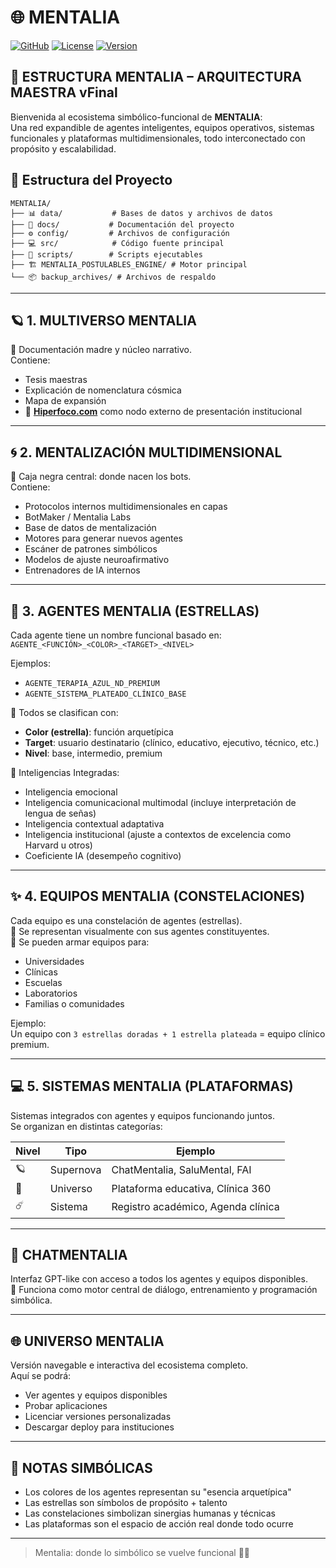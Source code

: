 # 🌐 MENTALIA

[![GitHub](https://img.shields.io/badge/GitHub-MENTALIA-blue?style=flat&logo=github)](https://github.com/cata7777/MENTALIA)
[![License](https://img.shields.io/badge/License-MIT-green.svg)](LICENSE)
[![Version](https://img.shields.io/badge/Version-2.0-orange.svg)](VERSION)

## 🧠 **ESTRUCTURA MENTALIA – ARQUITECTURA MAESTRA vFinal**

Bienvenida al ecosistema simbólico-funcional de **MENTALIA**:  
Una red expandible de agentes inteligentes, equipos operativos, sistemas funcionales y plataformas multidimensionales, todo interconectado con propósito y escalabilidad.

## 📁 Estructura del Proyecto

```
MENTALIA/
├── 📊 data/           # Bases de datos y archivos de datos
├── 📝 docs/           # Documentación del proyecto
├── ⚙️ config/         # Archivos de configuración
├── 💻 src/            # Código fuente principal
├── 🔧 scripts/        # Scripts ejecutables
├── 🏗️ MENTALIA_POSTULABLES_ENGINE/ # Motor principal
└── 📦 backup_archives/ # Archivos de respaldo
```

---

## 🪐 1. MULTIVERSO MENTALIA

📁 Documentación madre y núcleo narrativo.  
Contiene:
- Tesis maestras
- Explicación de nomenclatura cósmica
- Mapa de expansión
- 📡 [**Hiperfoco.com**](https://hiperfoco.com) como nodo externo de presentación institucional

---

## 🌀 2. MENTALIZACIÓN MULTIDIMENSIONAL

🧪 Caja negra central: donde nacen los bots.  
Contiene:
- Protocolos internos multidimensionales en capas
- BotMaker / Mentalia Labs
- Base de datos de mentalización
- Motores para generar nuevos agentes
- Escáner de patrones simbólicos
- Modelos de ajuste neuroafirmativo
- Entrenadores de IA internos

---

## 🌟 3. AGENTES MENTALIA (ESTRELLAS)

Cada agente tiene un nombre funcional basado en:  
`AGENTE_<FUNCIÓN>_<COLOR>_<TARGET>_<NIVEL>`

Ejemplos:
- `AGENTE_TERAPIA_AZUL_ND_PREMIUM`
- `AGENTE_SISTEMA_PLATEADO_CLÍNICO_BASE`

🔹 Todos se clasifican con:
- **Color (estrella)**: función arquetípica
- **Target**: usuario destinatario (clínico, educativo, ejecutivo, técnico, etc.)
- **Nivel**: base, intermedio, premium

🔹 Inteligencias Integradas:
- Inteligencia emocional
- Inteligencia comunicacional multimodal (incluye interpretación de lengua de señas)
- Inteligencia contextual adaptativa
- Inteligencia institucional (ajuste a contextos de excelencia como Harvard u otros)
- Coeficiente IA (desempeño cognitivo)

---

## ✨ 4. EQUIPOS MENTALIA (CONSTELACIONES)

Cada equipo es una constelación de agentes (estrellas).  
🔸 Se representan visualmente con sus agentes constituyentes.  
🔸 Se pueden armar equipos para:
- Universidades
- Clínicas
- Escuelas
- Laboratorios
- Familias o comunidades

Ejemplo:  
Un equipo con `3 estrellas doradas + 1 estrella plateada` = equipo clínico premium.

---

## 💻 5. SISTEMAS MENTALIA (PLATAFORMAS)

Sistemas integrados con agentes y equipos funcionando juntos.  
Se organizan en distintas categorías:

| Nivel | Tipo        | Ejemplo                                |
|-------|-------------|----------------------------------------|
| 🪐    | Supernova   | ChatMentalia, SaluMental, FAI          |
| 🌌    | Universo    | Plataforma educativa, Clínica 360       |
| ☄️    | Sistema     | Registro académico, Agenda clínica      |

---

## 💬 CHATMENTALIA

Interfaz GPT-like con acceso a todos los agentes y equipos disponibles.  
📍 Funciona como motor central de diálogo, entrenamiento y programación simbólica.

---

## 🌐 UNIVERSO MENTALIA

Versión navegable e interactiva del ecosistema completo.  
Aquí se podrá:
- Ver agentes y equipos disponibles
- Probar aplicaciones
- Licenciar versiones personalizadas
- Descargar deploy para instituciones

---

## 📓 NOTAS SIMBÓLICAS

- Los colores de los agentes representan su "esencia arquetípica"
- Las estrellas son símbolos de propósito + talento
- Las constelaciones simbolizan sinergias humanas y técnicas
- Las plataformas son el espacio de acción real donde todo ocurre

---

> Mentalia: donde lo simbólico se vuelve funcional 🧬✨


